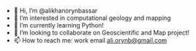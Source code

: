 - 👋 Hi, I’m @alikhanorynbassar
- 👀 I’m interested in computational geology and mapping
- 🌱 I’m currently learning Python!
- 💞️ I’m looking to collaborate on Geoscientific and Map project!
- 📫 How to reach me: work email ali.orynb@gmail.com

<!---
alikhanorynbassar/alikhanorynbassar is a ✨ special ✨ repository because its `README.md` (this file) appears on your GitHub profile.
You can click the Preview link to take a look at your changes.
--->
